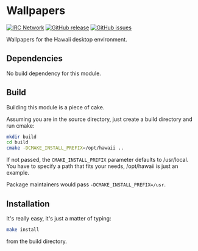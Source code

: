 Wallpapers
==========

[![IRC Network](https://img.shields.io/badge/irc-freenode-blue.svg "IRC Freenode")](https://webchat.freenode.net/?channels=hawaii-desktop)
[![GitHub release](https://img.shields.io/github/release/hawaii-desktop/hawaii-wallpapers.svg)](https://github.com/hawaii-desktop/hawaii-wallpapers)
[![GitHub issues](https://img.shields.io/github/issues/hawaii-desktop/hawaii-wallpapers.svg)](https://github.com/hawaii-desktop/hawaii-wallpapers/issues)

Wallpapers for the Hawaii desktop environment.

## Dependencies

No build dependency for this module.

## Build

Building this module is a piece of cake.

Assuming you are in the source directory, just create a build directory
and run cmake:

```sh
mkdir build
cd build
cmake -DCMAKE_INSTALL_PREFIX=/opt/hawaii ..
```

If not passed, the `CMAKE_INSTALL_PREFIX` parameter defaults to /usr/local.
You have to specify a path that fits your needs, /opt/hawaii is just an example.

Package maintainers would pass `-DCMAKE_INSTALL_PREFIX=/usr`.

## Installation

It's really easy, it's just a matter of typing:

```sh
make install
```

from the build directory.
